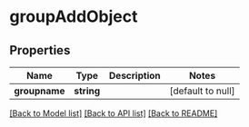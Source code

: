 # groupAddObject

## Properties
Name | Type | Description | Notes
------------ | ------------- | ------------- | -------------
**groupname** | **string** |  | [default to null]

[[Back to Model list]](../README.md#documentation-for-models) [[Back to API list]](../README.md#documentation-for-api-endpoints) [[Back to README]](../README.md)


